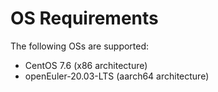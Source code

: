 # OS Requirements<a name="EN-US_TOPIC_0241496979"></a>

The following OSs are supported:

-   CentOS 7.6 \(x86 architecture\)
-   openEuler-20.03-LTS \(aarch64 architecture\)


